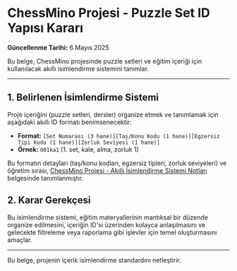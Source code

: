 # ChessMino Projesi - Puzzle Set ID Yapısı Kararı

**Güncellenme Tarihi:** 6 Mayıs 2025

Bu belge, ChessMino projesinde puzzle setleri ve eğitim içeriği için kullanılacak akıllı isimlendirme sistemini tanımlar.

---

## 1. Belirlenen İsimlendirme Sistemi

Proje içeriğini (puzzle setleri, dersler) organize etmek ve tanımlamak için aşağıdaki akıllı ID formatı benimsenecektir:

*   **Format:** `[Set Numarası (3 hane)][Taş/Konu Kodu (1 hane)][Egzersiz Tipi Kodu (1 hane)][Zorluk Seviyesi (1 hane)]`
*   **Örnek:** `001ka1` (1. set, kale, alma, zorluk 1)

Bu formatın detayları (taş/konu kodları, egzersiz tipleri, zorluk seviyeleri) ve öğretim sırası, [ChessMino Projesi - Akıllı İsimlendirme Sistemi Notları](akilli_isimlendirme_sistemi.md) belgesinde tanımlanmıştır.

## 2. Karar Gerekçesi

Bu isimlendirme sistemi, eğitim materyallerinin mantıksal bir düzende organize edilmesini, içeriğin ID'si üzerinden kolayca anlaşılmasını ve gelecekte filtreleme veya raporlama gibi işlevler için temel oluşturmasını amaçlar.

---

Bu belge, projenin içerik isimlendirme standardını netleştirir.